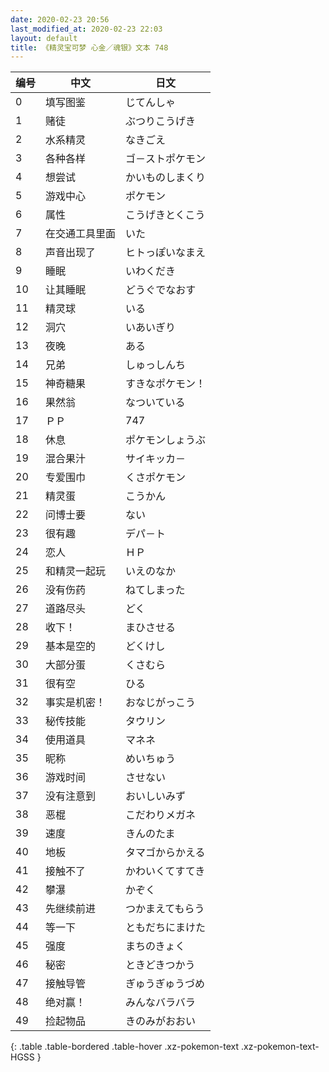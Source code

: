 ```yaml
---
date: 2020-02-23 20:56
last_modified_at: 2020-02-23 22:03
layout: default
title: 《精灵宝可梦 心金／魂银》文本 748
---
```

| 编号 | 中文 | 日文 |
| ---- | ---- | ---- |
| 0 | 填写图鉴 | じてんしゃ |
| 1 | 赌徒 | ぶつりこうげき |
| 2 | 水系精灵 | なきごえ |
| 3 | 各种各样 | ゴ－ストポケモン |
| 4 | 想尝试 | かいものしまくり |
| 5 | 游戏中心 | ポケモン |
| 6 | 属性 | こうげきとくこう |
| 7 | 在交通工具里面 | いた |
| 8 | 声音出现了 | ヒトっぽいなまえ |
| 9 | 睡眠 | いわくだき |
| 10 | 让其睡眠 | どうぐでなおす |
| 11 | 精灵球 | いる |
| 12 | 洞穴 | いあいぎり |
| 13 | 夜晚 | ある |
| 14 | 兄弟 | しゅっしんち |
| 15 | 神奇糖果 | すきなポケモン！ |
| 16 | 果然翁 | なついている |
| 17 | ＰＰ | 747 |
| 18 | 休息 | ポケモンしょうぶ |
| 19 | 混合果汁 | サイキッカ－ |
| 20 | 专爱围巾 | くさポケモン |
| 21 | 精灵蛋 | こうかん |
| 22 | 问博士要 | ない |
| 23 | 很有趣 | デパ－ト |
| 24 | 恋人 | ＨＰ |
| 25 | 和精灵一起玩 | いえのなか |
| 26 | 没有伤药 | ねてしまった |
| 27 | 道路尽头 | どく |
| 28 | 收下！ | まひさせる |
| 29 | 基本是空的 | どくけし |
| 30 | 大部分蛋 | くさむら |
| 31 | 很有空 | ひる |
| 32 | 事实是机密！ | おなじがっこう |
| 33 | 秘传技能 | タウリン |
| 34 | 使用道具 | マネネ |
| 35 | 昵称 | めいちゅう |
| 36 | 游戏时间 | させない |
| 37 | 没有注意到 | おいしいみず |
| 38 | 恶棍 | こだわりメガネ |
| 39 | 速度 | きんのたま |
| 40 | 地板 | タマゴからかえる |
| 41 | 接触不了 | かわいくてすてき |
| 42 | 攀瀑 | かぞく |
| 43 | 先继续前进 | つかまえてもらう |
| 44 | 等一下 | ともだちにまけた |
| 45 | 强度 | まちのきょく |
| 46 | 秘密 | ときどきつかう |
| 47 | 接触导管 | ぎゅうぎゅうづめ |
| 48 | 绝对赢！ | みんなバラバラ |
| 49 | 捡起物品 | きのみがおおい |
{: .table .table-bordered .table-hover .xz-pokemon-text .xz-pokemon-text-HGSS }